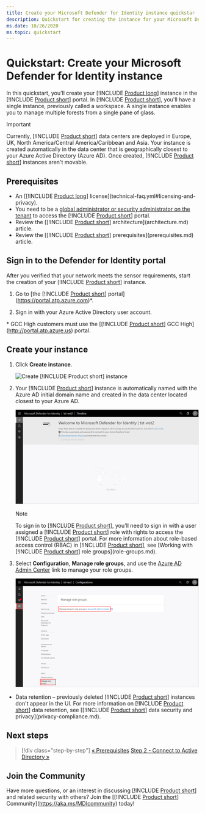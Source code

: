 ```yaml
---
title: Create your Microsoft Defender for Identity instance quickstar
description: Quickstart for creating the instance for your Microsoft Defender for Identity deployment which is the first step to install Defender for Identity.
ms.date: 10/26/2020
ms.topic: quickstart
---
```


# Quickstart: Create your Microsoft Defender for Identity instance

In this quickstart, you'll create your [!INCLUDE [Product long](includes/product-long.md)] instance in the [!INCLUDE [Product short](includes/product-short.md)] portal. In [!INCLUDE [Product short](includes/product-short.md)], you'll have a single instance, previously called a workspace. A single instance enables you to manage multiple forests from a single pane of glass.

> [!IMPORTANT]
> Currently, [!INCLUDE [Product short](includes/product-short.md)] data centers are deployed in Europe, UK, North America/Central America/Caribbean and Asia. Your instance is created automatically in the data center that is geographically closest to your Azure Active Directory (Azure AD). Once created, [!INCLUDE [Product short](includes/product-short.md)] instances aren't movable.

## Prerequisites

- An [[!INCLUDE [Product long](includes/product-long.md)] license](technical-faq.yml#licensing-and-privacy).
- You need to be a [global administrator or security administrator on the tenant](/azure/active-directory/users-groups-roles/directory-assign-admin-roles#available-roles) to access the [!INCLUDE [Product short](includes/product-short.md)] portal.
- Review the [[!INCLUDE [Product short](includes/product-short.md)] architecture](architecture.md) article.
- Review the [[!INCLUDE [Product short](includes/product-short.md)] prerequisites](prerequisites.md) article.

## Sign in to the Defender for Identity portal

After you verified that your network meets the sensor requirements, start the creation of your [!INCLUDE [Product short](includes/product-short.md)] instance.

1. Go to [the [!INCLUDE [Product short](includes/product-short.md)] portal](https://portal.atp.azure.com)*.

1. Sign in with your Azure Active Directory user account.

\* GCC High customers must use the [[!INCLUDE [Product short](includes/product-short.md)] GCC High](http://portal.atp.azure.us) portal.

## Create your instance

1. Click **Create instance**.

    ![Create [!INCLUDE [Product short](includes/product-short.md)] instance](media/create-instance.png)

1. Your [!INCLUDE [Product short](includes/product-short.md)] instance is automatically named with the Azure AD initial domain name and created in the data center located closest to your Azure AD.

    ![Azure instance created](media/instance-created.png)

    > [!NOTE]
    > To sign in to [!INCLUDE [Product short](includes/product-short.md)], you'll need to sign in with a user assigned a [!INCLUDE [Product short](includes/product-short.md)] role with rights to access the [!INCLUDE [Product short](includes/product-short.md)] portal. For more information about role-based access control (RBAC) in [!INCLUDE [Product short](includes/product-short.md)], see [Working with [!INCLUDE [Product short](includes/product-short.md)] role groups](role-groups.md).

1. Select **Configuration**, **Manage role groups**, and use the [Azure AD Admin Center](/azure/active-directory/active-directory-assign-admin-roles-azure-portal) link to manage your role groups.

    ![Manage role groups](media/creation-manage-role-groups.png)

- Data retention – previously deleted [!INCLUDE [Product short](includes/product-short.md)] instances don't appear in the UI. For more information on [!INCLUDE [Product short](includes/product-short.md)] data retention, see [[!INCLUDE [Product short](includes/product-short.md)] data security and privacy](privacy-compliance.md).

## Next steps

> [!div class="step-by-step"]
> [« Prerequisites](prerequisites.md)
> [Step 2 - Connect to Active Directory »](install-step2.md)

## Join the Community

Have more questions, or an interest in discussing [!INCLUDE [Product short](includes/product-short.md)] and related security with others? Join the [[!INCLUDE [Product short](includes/product-short.md)] Community](https://aka.ms/MDIcommunity) today!
